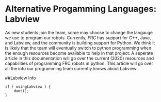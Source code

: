 # Alternative Progamming Languages: Labview

As new students join the team, some may choose to change the langauge we use to program our robots. Currently, FRC has support for C++, Java, and Labview, and the community is building support for Python. We think it is likely that the team will eventually switch to python programming when the enough resources become available to help in that project. A seperate article in this documentation will go over the current (2020) resources and capabilities of programming FRC robots in python. This article will go over all the info our programming team currently knows about Labview. 

##Labview Info

    if ( usingLabview ) {
    	dont();
    }